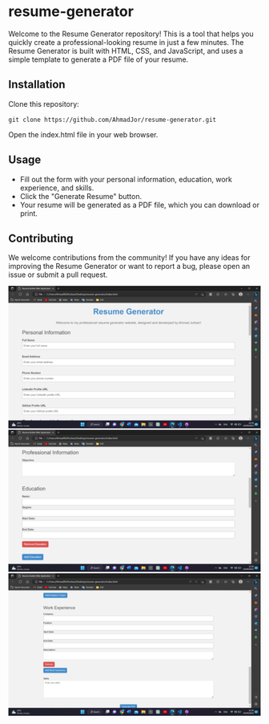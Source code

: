 # resume-generator
Welcome to the Resume Generator repository! This is a tool that helps you quickly create a professional-looking resume in just a few minutes. The Resume Generator is built with HTML, CSS, and JavaScript, and uses a simple template to generate a PDF file of your resume.

## Installation
Clone this repository:
```
git clone https://github.com/AhmadJor/resume-generator.git 
```
Open the index.html file in your web browser.

## Usage
- Fill out the form with your personal information, education, work experience, and skills.
- Click the "Generate Resume" button.
- Your resume will be generated as a PDF file, which you can download or print.

## Contributing
We welcome contributions from the community! If you have any ideas for improving the Resume Generator or want to report a bug, please open an issue or submit a pull request.

![Image 1](./p1.png)
![Image 2](./p2.png)
![Image 3](./p3.png)
